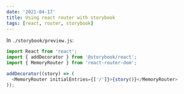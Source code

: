 ```yaml
---
date: '2021-04-17'
title: Using react router with storybook
tags: [react, router, storybook]
---
```


In `./storybook/preview.js`:

```js
import React from 'react';
import { addDecorator } from '@storybook/react';
import { MemoryRouter } from 'react-router-dom';

addDecorator((story) => (
  <MemoryRouter initialEntries={['/']}>{story()}</MemoryRouter>
));
```
